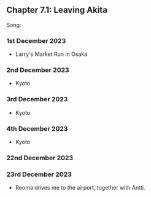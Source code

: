 ## Chapter 7.1: Leaving Akita
Song: 

### 1st December 2023
- Larry's Market Run in Osaka

### 2nd December 2023
- Kyoto

### 3rd December 2023
- Kyoto

### 4th December 2023
- Kyoto

### 22nd December 2023

### 23rd December 2023
- Reoma drives me to the airport, together with Antti.